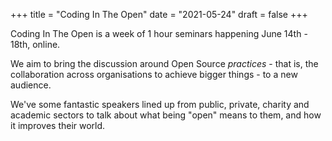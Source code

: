 +++
title = "Coding In The Open"
date = "2021-05-24"
draft = false
+++

Coding In The Open is a week of 1 hour seminars happening June 14th - 18th,
online.

We aim to bring the discussion around Open Source *practices* - that
is, the collaboration across organisations to achieve bigger things - to a new
audience.

We've some fantastic speakers lined up from public, private, charity and academic
sectors to talk about what being "open" means to them, and how it improves
their world.
